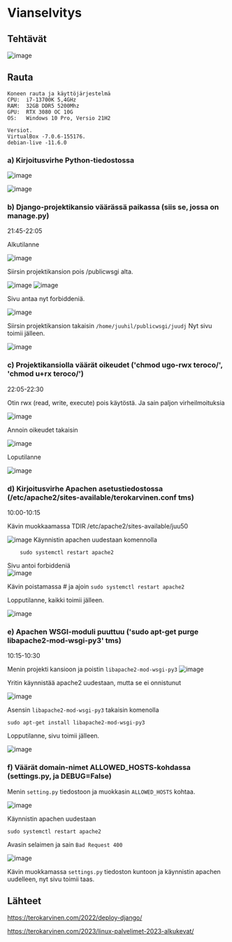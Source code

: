 # Vianselvitys

## Tehtävät
![image](https://user-images.githubusercontent.com/122887067/222975909-6a9a3e50-3eda-4a77-a33b-3eea0448826c.png)


## Rauta

    Koneen rauta ja käyttöjärjestelmä
    CPU:  i7-13700K 5,4GHz
    RAM:  32GB DDR5 5200Mhz
    GPU:  RTX 3080 OC 10G
    OS:   Windows 10 Pro, Versio 21H2
    
    Versiot. 
    VirtualBox -7.0.6-155176.
    debian-live -11.6.0
    
### a) Kirjoitusvirhe Python-tiedostossa
![image](https://user-images.githubusercontent.com/122887067/222976341-02f37186-3b0e-401a-83c3-184d0803206e.png)

![image](https://user-images.githubusercontent.com/122887067/222976323-7890ad1e-4ed8-4621-8ae3-28a0955bd98a.png)

### b) Django-projektikansio väärässä paikassa (siis se, jossa on manage.py)

21:45-22:05

Alkutilanne

![image](https://user-images.githubusercontent.com/122887067/222976341-02f37186-3b0e-401a-83c3-184d0803206e.png)

Siirsin projektikansion pois /publicwsgi alta.

![image](https://user-images.githubusercontent.com/122887067/222976872-46be1457-8872-4cde-a11f-7916492802c9.png)
![image](https://user-images.githubusercontent.com/122887067/222976889-9e8bee8e-f247-4678-9083-7ba23e80f429.png)

Sivu antaa nyt forbiddeniä.

![image](https://user-images.githubusercontent.com/122887067/222976913-08f0f8ce-7484-4b84-88f2-21307529325a.png)

Siirsin projektikansion takaisin ``/home/juuhil/publicwsgi/juudj``
Nyt sivu toimii jälleen. 

![image](https://user-images.githubusercontent.com/122887067/223056701-0980bc56-7c68-46b3-95f4-4941d6bda2c1.png)


### c) Projektikansiolla väärät oikeudet ('chmod ugo-rwx teroco/', 'chmod u+rx teroco/')
22:05-22:30

Otin rwx (read, write, execute) pois käytöstä. Ja sain paljon virheilmoituksia

![image](https://user-images.githubusercontent.com/122887067/222984802-4dfe668d-757b-4a16-a9bf-08485adf085a.png)

Annoin oikeudet takaisin

![image](https://user-images.githubusercontent.com/122887067/222984888-e4e4aa5d-08c6-4809-af76-8096092af0b0.png)

Loputilanne

![image](https://user-images.githubusercontent.com/122887067/222989025-32e7844b-88d1-48ed-9abe-5c05b3f8faaf.png)

### d) Kirjoitusvirhe Apachen asetustiedostossa (/etc/apache2/sites-available/terokarvinen.conf tms)
10:00-10:15

Kävin muokkaamassa TDIR /etc/apache2/sites-available/juu50

![image](https://user-images.githubusercontent.com/122887067/223055910-2d473d30-1894-4003-beb9-b32385429960.png)
Käynnistin apachen uudestaan komennolla

        sudo systemctl restart apache2
        
Sivu antoi forbiddeniä        
![image](https://user-images.githubusercontent.com/122887067/223053687-6910baae-0567-49eb-bbc4-1a37ad44dd15.png)

Kävin poistamassa # ja ajoin ``sudo systemctl restart apache2``

Lopputilanne, kaikki toimii jälleen.

![image](https://user-images.githubusercontent.com/122887067/223054054-a0ec8b7f-c5eb-4bf3-a4fe-a723acd3d417.png)

### e) Apachen WSGI-moduli puuttuu ('sudo apt-get purge libapache2-mod-wsgi-py3' tms)
10:15-10:30

Menin projekti kansioon ja poistin ``libapache2-mod-wsgi-py3``
![image](https://user-images.githubusercontent.com/122887067/223055237-018d2003-3db0-408e-924c-6259ea664ab2.png)

Yritin käynnistää apache2 uudestaan, mutta se ei onnistunut

![image](https://user-images.githubusercontent.com/122887067/223055407-0fb0594b-16df-4d56-ac2f-9c1b03d4d586.png)

Asensin ``libapache2-mod-wsgi-py3`` takaisin komenolla

``sudo apt-get install libapache2-mod-wsgi-py3``

Lopputilanne, sivu toimii jälleen.

![image](https://user-images.githubusercontent.com/122887067/223057563-8b01bc24-6a5b-467f-bc61-9556644f3c22.png)

### f) Väärät domain-nimet ALLOWED_HOSTS-kohdassa (settings.py, ja DEBUG=False)

Menin ``setting.py`` tiedostoon ja muokkasin ``ALLOWED_HOSTS`` kohtaa.

![image](https://user-images.githubusercontent.com/122887067/223057912-8c001f76-8e79-4dba-8238-642491cb0cbc.png)

Käynnistin apachen uudestaan

``sudo systemctl restart apache2``

Avasin selaimen ja sain ``Bad Request 400``

![image](https://user-images.githubusercontent.com/122887067/223058296-5fb8fb00-3ea6-46ae-b87a-5c40e4b41485.png)

Kävin muokkamassa ``settings.py`` tiedoston kuntoon ja käynnistin apachen uudelleen, nyt sivu toimii taas.


## Lähteet
https://terokarvinen.com/2022/deploy-django/

https://terokarvinen.com/2023/linux-palvelimet-2023-alkukevat/

